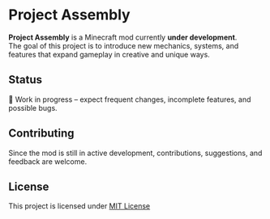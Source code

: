 
# Project Assembly

**Project Assembly** is a Minecraft mod currently **under development**.  
The goal of this project is to introduce new mechanics, systems, and features that expand gameplay in creative and unique ways.

## Status
🚧 Work in progress – expect frequent changes, incomplete features, and possible bugs.

## Contributing
Since the mod is still in active development, contributions, suggestions, and feedback are welcome.

## License
This project is licensed under [MIT License](https://en.wikipedia.org/wiki/MIT_License) 
